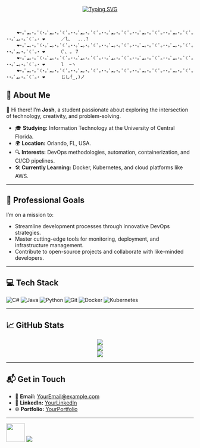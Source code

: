 <div align="center">

[![Typing SVG](https://readme-typing-svg.demolab.com?font=Fira+Code&size=18&pause=5000&color=FFB7C5&center=true&random=false&width=620&height=52&lines=%F0%9F%8C%B8%E2%80%A2The+only+true+wisdom+is+in+knowing+you+know+nothing%E2%80%A2%F0%9F%8C%B8)](https://git.io/typing-svg)
    

<br>
</div>

```                                                                                                     
    ❤⋆｡ﾟ☁︎｡⋆｡ ﾟ☾⋆｡ﾟ☁︎｡⋆｡ ﾟ☾ ﾟ｡⋆⋆｡ﾟ☁︎｡⋆｡ ﾟ☾ ﾟ｡⋆⋆｡ﾟ☁︎｡⋆｡ ﾟ☾ ﾟ｡⋆⋆｡ﾟ☁︎｡⋆｡ ﾟ☾ ﾟ｡⋆⋆｡ﾟ☁︎｡⋆｡ ﾟ☾ ﾟ｡⋆⋆｡ﾟ☁︎｡⋆｡ ﾟ☾ ﾟ｡⋆ ❤      ／l、  ...?
    ❤⋆｡ﾟ☁︎｡⋆｡ ﾟ☾⋆｡ﾟ☁︎｡⋆｡ ﾟ☾ ﾟ｡⋆⋆｡ﾟ☁︎｡⋆｡ ﾟ☾ ﾟ｡⋆⋆｡ﾟ☁︎｡⋆｡ ﾟ☾ ﾟ｡⋆⋆｡ﾟ☁︎｡⋆｡ ﾟ☾ ﾟ｡⋆⋆｡ﾟ☁︎｡⋆｡ ﾟ☾ ﾟ｡⋆⋆｡ﾟ☁︎｡⋆｡ ﾟ☾ ﾟ｡⋆ ❤     （ﾟ､ ｡ ７         
    ❤⋆｡ﾟ☁︎｡⋆｡ ﾟ☾⋆｡ﾟ☁︎｡⋆｡ ﾟ☾ ﾟ｡⋆⋆｡ﾟ☁︎｡⋆｡ ﾟ☾ ﾟ｡⋆⋆｡ﾟ☁︎｡⋆｡ ﾟ☾ ﾟ｡⋆⋆｡ﾟ☁︎｡⋆｡ ﾟ☾ ﾟ｡⋆⋆｡ﾟ☁︎｡⋆｡ ﾟ☾ ﾟ｡⋆⋆｡ﾟ☁︎｡⋆｡ ﾟ☾ ﾟ｡⋆ ❤      l  ~ヽ       
    ❤⋆｡ﾟ☁︎｡⋆｡ ﾟ☾⋆｡ﾟ☁︎｡⋆｡ ﾟ☾ ﾟ｡⋆⋆｡ﾟ☁︎｡⋆｡ ﾟ☾ ﾟ｡⋆⋆｡ﾟ☁︎｡⋆｡ ﾟ☾ ﾟ｡⋆⋆｡ﾟ☁︎｡⋆｡ ﾟ☾ ﾟ｡⋆⋆｡ﾟ☁︎｡⋆｡ ﾟ☾ ﾟ｡⋆⋆｡ﾟ☁︎｡⋆｡ ﾟ☾ ﾟ｡⋆ ❤      じしf_,)ノ
```



## 🌟 About Me

👋 Hi there! I’m **Josh**, a student passionate about exploring the intersection of technology, creativity, and problem-solving.

- 🎓 **Studying:** Information Technology at the University of Central Florida.
- 🌍 **Location:** Orlando, FL, USA.
- 🔍 **Interests:** DevOps methodologies, automation, containerization, and CI/CD pipelines.
- 🛠️ **Currently Learning:** Docker, Kubernetes, and cloud platforms like AWS.

---

## 💼 Professional Goals
I’m on a mission to:
- Streamline development processes through innovative DevOps strategies.
- Master cutting-edge tools for monitoring, deployment, and infrastructure management.
- Contribute to open-source projects and collaborate with like-minded developers.

---

## 💻 Tech Stack

![C#](https://img.shields.io/badge/c%23-%23239120.svg?style=for-the-badge&logo=csharp&logoColor=purple) ![Java](https://img.shields.io/badge/java-%23ED8B00.svg?style=for-the-badge&logo=openjdk&logoColor=white) 
![Python](https://img.shields.io/badge/python-3670A0?style=for-the-badge&logo=python&logoColor=ffdd54) ![Git](https://img.shields.io/badge/git-%23F05033.svg?style=for-the-badge&logo=git&logoColor=white) 
![Docker](https://img.shields.io/badge/docker-%230db7ed.svg?style=for-the-badge&logo=docker&logoColor=white) ![Kubernetes](https://img.shields.io/badge/kubernetes-%23326ce5.svg?style=for-the-badge&logo=kubernetes&logoColor=white)

---

## 📈 GitHub Stats

<div align="center">
    
![](https://github-readme-stats.vercel.app/api?username=Joshcrates&theme=radical&hide_border=false&include_all_commits=true&count_private=true)  
![](https://github-readme-streak-stats.herokuapp.com/?user=Joshcrates&theme=radical&hide_border=false)  
![](https://github-readme-stats.vercel.app/api/top-langs/?username=Joshcrates&theme=radical&hide_border=false&layout=compact)

</div>

---

## 📬 Get in Touch
- 💌 **Email:** [YourEmail@example.com](mailto:YourEmail@example.com)
- 💼 **LinkedIn:** [YourLinkedIn](https://www.linkedin.com)
- 🌐 **Portfolio:** [YourPortfolio](https://www.yourportfolio.com)

---
<img src="https://media.giphy.com/media/VgCDAzcKvsR6OM0uWg/giphy.gif" width="50"> [![](https://visitcount.itsvg.in/api?id=Idle-Truth&icon=0&color=10)](https://visitcount.itsvg.in)
